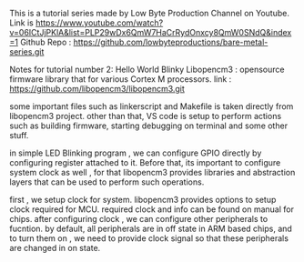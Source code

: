 This is a tutorial series made by Low Byte Production Channel on Youtube.
Link is https://www.youtube.com/watch?v=06ICtJjPKlA&list=PLP29wDx6QmW7HaCrRydOnxcy8QmW0SNdQ&index=1
Github Repo : https://github.com/lowbyteproductions/bare-metal-series.git

Notes for tutorial number 2: Hello World Blinky
Libopencm3  : opensource firmware library that for various Cortex M processors.
link : https://github.com/libopencm3/libopencm3.git

some important files such as linkerscript and Makefile is taken directly from libopencm3 project. other than that, VS code is setup to perform actions such as building firmware, starting debugging on terminal and some other stuff. 

in simple LED Blinking program , we can configure GPIO directly by configuring register attached to it. Before that, its important to configure system clock as well , for that libopencm3 provides libraries and abstraction layers that can be used to perform such operations.

first , we setup clock for system. libopencm3 provides options to setup clock required for MCU. required clock and info can be found on manual for chips.
after configuring clock , we can configure other peripherals to fucntion. by default, all peripherals are in off state in ARM based chips, and to turn them on , we need to provide clock signal so that these peripherals are changed in on state. 



